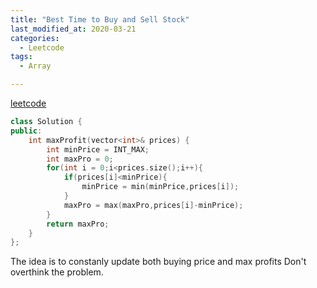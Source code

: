 ```yaml
---
title: "Best Time to Buy and Sell Stock"
last_modified_at: 2020-03-21
categories:
  - Leetcode 
tags:
  - Array

---
```


[leetcode](https://leetcode.com/problems/best-time-to-buy-and-sell-stock/)

```cpp
class Solution {
public:
    int maxProfit(vector<int>& prices) {
        int minPrice = INT_MAX;
        int maxPro = 0;
        for(int i = 0;i<prices.size();i++){
            if(prices[i]<minPrice){
                minPrice = min(minPrice,prices[i]);
            }
            maxPro = max(maxPro,prices[i]-minPrice);
        }
        return maxPro;
    }
};
```
The idea is to constanly update both buying price and max profits
Don't overthink the problem.